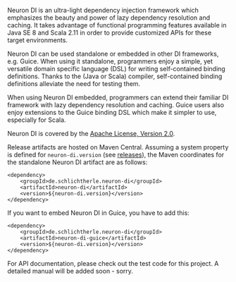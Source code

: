 Neuron DI is an ultra-light dependency injection framework which emphasizes
the beauty and power of lazy dependency resolution and caching.
It takes advantage of functional programming features available in Java SE 8 and 
Scala 2.11 in order to provide customized APIs for these target environments. 

Neuron DI can be used standalone or embedded in other DI frameworks, e.g. 
Guice.
When using it standalone, programmers enjoy a simple, yet versatile domain
specific language (DSL) for writing self-contained binding definitions.
Thanks to the (Java or Scala) compiler, self-contained binding definitions 
alleviate the need for testing them. 

When using Neuron DI embedded, programmers can extend their familiar DI
framework with lazy dependency resolution and caching.
Guice users also enjoy extensions to the Guice binding DSL which make it simpler 
to use, especially for Scala.

Neuron DI is covered by the [Apache License, Version 2.0].

Release artifacts are hosted on Maven Central. 
Assuming a system property is defined for `neuron-di.version` (see [releases]), 
the Maven coordinates for the standalone Neuron DI artifact are as follows:

    <dependency>
        <groupId>de.schlichtherle.neuron-di</groupId>
        <artifactId>neuron-di</artifactId>
        <version>${neuron-di.version}</version>
    </dependency>

If you want to embed Neuron DI in Guice, you have to add this:

    <dependency>
        <groupId>de.schlichtherle.neuron-di</groupId>
        <artifactId>neuron-di-guice</artifactId>
        <version>${neuron-di.version}</version>
    </dependency>

For API documentation, please check out the test code for this project.
A detailed manual will be added soon - sorry.

[Apache License, Version 2.0]: https://www.apache.org/licenses/LICENSE-2.0
[releases]: https://github.com/christian-schlichtherle/neuron-di/releases
